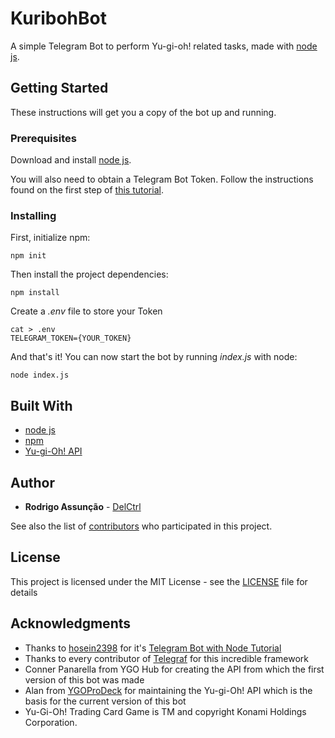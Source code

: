# KuribohBot

A simple Telegram Bot to perform Yu-gi-oh! related tasks, made with [node js](https://nodejs.org/).

## Getting Started

These instructions will get you a copy of the bot up and running.

### Prerequisites

Download and install [node js](https://nodejs.org/).

You will also need to obtain a Telegram Bot Token. Follow the instructions found on the first step of [this tutorial](https://github.com/hosein2398/node-telegram-bot-api-tutorial).

### Installing

First, initialize npm:

```
npm init
```

Then install the project dependencies:

```
npm install
```

Create a _.env_ file to store your Token
```
cat > .env
TELEGRAM_TOKEN={YOUR_TOKEN}
```

And that's it! You can now start the bot by running _index.js_ with node:

```
node index.js
```

## Built With

* [node js](https://nodejs.org/)
* [npm](https://www.npmjs.com/)
* [Yu-gi-Oh! API](https://db.ygoprodeck.com/api-guide/)

## Author

* **Rodrigo Assunção** - [DelCtrl](https://github.com/delctrl)

See also the list of [contributors](https://github.com/delctrl/kuribohbot/contributors) who participated in this project.

## License

This project is licensed under the MIT License - see the [LICENSE](LICENSE) file for details

## Acknowledgments

* Thanks to [hosein2398](https://github.com/hosein2398/) for it's [Telegram Bot with Node Tutorial](https://github.com/hosein2398/node-telegram-bot-api-tutorial)
* Thanks to every contributor of [Telegraf](https://github.com/telegraf/telegraf) for this incredible framework
* Conner Panarella from YGO Hub for creating the API from which the first version of this bot was made
* Alan from [YGOProDeck](https://ygoprodeck.com/) for maintaining the Yu-gi-Oh! API which is the basis for the current version of this bot
* Yu-Gi-Oh! Trading Card Game is TM and copyright Konami Holdings Corporation.
